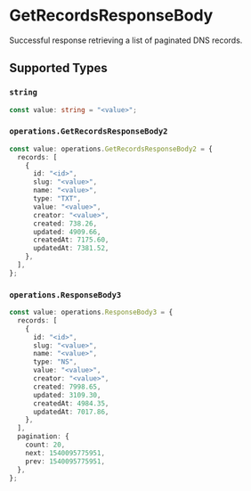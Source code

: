 # GetRecordsResponseBody

Successful response retrieving a list of paginated DNS records.


## Supported Types

### `string`

```typescript
const value: string = "<value>";
```

### `operations.GetRecordsResponseBody2`

```typescript
const value: operations.GetRecordsResponseBody2 = {
  records: [
    {
      id: "<id>",
      slug: "<value>",
      name: "<value>",
      type: "TXT",
      value: "<value>",
      creator: "<value>",
      created: 738.26,
      updated: 4909.66,
      createdAt: 7175.60,
      updatedAt: 7381.52,
    },
  ],
};
```

### `operations.ResponseBody3`

```typescript
const value: operations.ResponseBody3 = {
  records: [
    {
      id: "<id>",
      slug: "<value>",
      name: "<value>",
      type: "NS",
      value: "<value>",
      creator: "<value>",
      created: 7998.65,
      updated: 3109.30,
      createdAt: 4984.35,
      updatedAt: 7017.86,
    },
  ],
  pagination: {
    count: 20,
    next: 1540095775951,
    prev: 1540095775951,
  },
};
```

